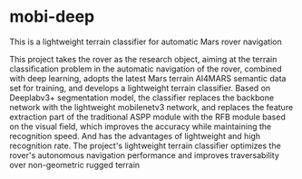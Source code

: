 # mobi-deep
This is a lightweight terrain classifier for automatic Mars rover navigation

This project takes the rover as the research object, aiming at the terrain classification problem in the automatic navigation of the rover, combined with deep learning, adopts the latest Mars terrain AI4MARS semantic data set for training, and develops a lightweight terrain classifier. Based on Deeplabv3+ segmentation model, the classifier replaces the backbone network with the lightweight mobilenetv3 network, and replaces the feature extraction part of the traditional ASPP module with the RFB module based on the visual field, which improves the accuracy while maintaining the recognition speed. And has the advantages of lightweight and high recognition rate. The project's lightweight terrain classifier optimizes the rover's autonomous navigation performance and improves traversability over non-geometric rugged terrain
